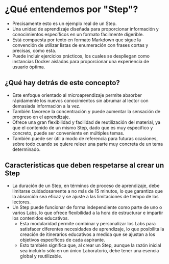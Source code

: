# ¿Qué entendemos por "Step"?

* Precisamente esto es un ejemplo real de un Step.
* Una unidad de aprendizaje diseñada para proporcionar información y conocimientos específicos en un formato fácilmente digerible.
* Está compuesta por texto en formato Markdown que sigue la convención de utilizar listas de enumeración con frases cortas y precisas, como esta.
* Puede incluir ejercicios prácticos, los cuales se despliegan como instancias Docker aisladas para proporcionar una experiencia de usuario óptima.

## ¿Qué hay detrás de este concepto?

* Este enfoque orientado al microaprendizaje permite absorber rápidamente los nuevos conocimientos sin abrumar al lector con demasiada información a la vez.
* También favorece la concentración y puede aumentar la sensación de progreso en el aprendizaje.
* Ofrece una gran flexibilidad y facilidad de reutilización del material, ya que el contenido de un mismo Step, dado que es muy específico y concreto, puede ser conveniente en múltiples temas.
* También puede ser útil a modo de referencia para futuras ocasiones, sobre todo cuando se quiere releer una parte muy concreta de un tema determinado.

## Características que deben respetarse al crear un Step

* La duración de un Step, en términos de proceso de aprendizaje, debe limitarse cuidadosamente a no más de 15 minutos, lo que garantiza que la absorción sea eficaz y se ajuste a las limitaciones de tiempo de los lectores.
* Un Step puede funcionar de forma independiente como parte de uno o varios Labs, lo que ofrece flexibilidad a la hora de estructurar e impartir los contenidos educativos.
  * Esta modularidad permite combinar y personalizar los Labs para satisfacer diferentes necesidades de aprendizaje, lo que posibilita la creación de itinerarios educativos a medida que se ajustan a los objetivos específicos de cada aspirante.
  * Esto también significa que, al crear un Step, aunque la razón inicial sea incluirlo sólo en un único Laboratorio, debe tener una esencia global y reutilizable.
